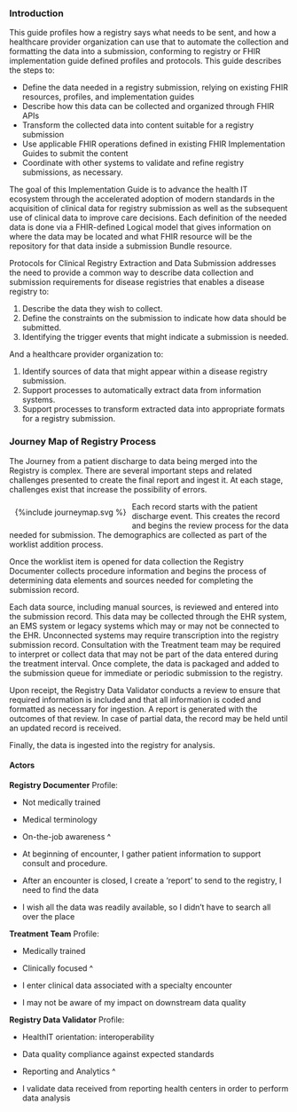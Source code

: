 ### Introduction
This guide profiles how a registry says what needs to be sent, and how a healthcare provider organization can use that to automate the collection and formatting the data into a submission, conforming to registry or FHIR implementation guide defined profiles and protocols.
This guide describes the steps to:
* Define the data needed in a registry submission, relying on existing FHIR resources, profiles, and implementation guides
* Describe how this data can be collected and organized through FHIR APIs
* Transform the collected data into content suitable for a registry submission
* Use applicable FHIR operations defined in existing FHIR Implementation Guides to submit the content
* Coordinate with other systems to validate and refine registry submissions, as necessary.

The goal of this Implementation Guide is to advance the health IT ecosystem through the accelerated adoption of modern standards in the acquisition of clinical data for registry submission as well as the subsequent use of clinical data to improve care decisions.  Each definition of the needed data is done via a FHIR-defined Logical model that gives information on where the data may be located and what FHIR resource will be the repository for that data inside a submission Bundle resource.

 Protocols for Clinical Registry Extraction and Data Submission addresses the need to provide a common way to describe data collection and submission requirements for disease registries that enables a disease registry to:
1. Describe the data they wish to collect.
2. Define the constraints on the submission to indicate how data should be submitted.
3. Identifying the trigger events that might indicate a submission is needed.

And a healthcare provider organization to:
1. Identify sources of data that might appear within a disease registry submission.
2. Support processes to automatically extract data from information systems.
3. Support processes to transform extracted data into appropriate formats for a registry submission.

### Journey Map of Registry Process
The Journey from a patient discharge to data being merged into the Registry is complex.  There are several important steps and related challenges presented to create the final report and ingest it.  At each stage, challenges exist that increase the possibility of errors.

<div  style="float:left; margin: 10px;">
{%include journeymap.svg %}
</div>
Each record starts with the patient discharge event.  This creates the record and begins the review process for the data needed for submission.  The demographics are collected as part of the worklist addition process.

Once the worklist item is opened for data collection the Registry Documenter collects procedure information and begins the process of determining data elements and sources needed for completing the submission record.

Each data source, including manual sources, is reviewed and entered into the submission record.  This data may be collected through the EHR system, an EMS system or legacy systems which may or may not be connected to the EHR.  Unconnected systems may require transcription into the registry submission record.
Consultation with the Treatment team may be required to interpret or collect data that may not be part of the data entered during the treatment interval. Once complete, the data is packaged and added to the submission queue for immediate or periodic submission to the registry.

Upon receipt, the Registry Data Validator conducts a review to ensure that required information is included and that all information is coded and formatted as necessary for ingestion.  A report is generated with the outcomes of that review.  In case of partial data, the record may be held until an updated record is received.

Finally, the data is ingested into the registry for analysis.

#### Actors
__Registry Documenter__
Profile: 
* Not medically trained
* Medical terminology
* On-the-job awareness
^

* At beginning of encounter, I gather patient information to support consult and procedure.
* After an encounter is closed, I create a ‘report’ to send to the registry, I need to find the data
* I wish all the data was readily available, so I didn’t have to search all over the place 

__Treatment Team__
Profile: 
* Medically trained
* Clinically focused
^

* I enter clinical data associated with a specialty encounter
* I may not be aware of my impact on downstream data quality

__Registry Data Validator__
Profile: 
* HealthIT orientation: interoperability
* Data quality compliance against expected standards
* Reporting and Analytics
^

* I validate data received from reporting health centers in order to perform data analysis
